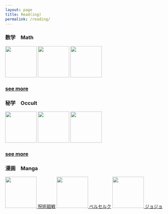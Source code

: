```yaml
---
layout: page
title: Read(ing)
permalink: /reading/
---
```



### 数学　Math

[<img src="https://images-na.ssl-images-amazon.com/images/I/41qQ8QHroVS._SY344_BO1,204,203,200_.jpg" height=100 >](https://libgen.is/book/index.php?md5=C692717FC61C8133BA008BE26AABB084)
[<img src="https://images-na.ssl-images-amazon.com/images/I/41JBIu2-JLL._SX398_BO1,204,203,200_.jpg" height=100 >](https://libgen.is/book/index.php?md5=EFA51226D14D0A95FB6F2BD8669499C5)
[<img src="https://m.media-amazon.com/images/I/51Pzv6xCgDL.jpg" height=100 >](https://libgen.rs/book/index.php?md5=1749D151E9D2A41636ABA21137867B07)
  
### [see more ](leomaor.github.io/math)

### 秘学　Occult

[<img src="https://images-na.ssl-images-amazon.com/images/I/51cVf4y0L-L._SY291_BO1,204,203,200_QL40_FMwebp_.jpg" height=100 >](http://library.lol/main/A9FF59B4AB929CCCFBBE130C7E3CD8CE)
[<img src="https://images-na.ssl-images-amazon.com/images/I/51eC7EQq+sL._SX329_BO1,204,203,200_.jpg" height=100 >](https://libgen.is/book/index.php?md5=EA2B0638F4D4B89DC25FE766E0E3E5AE)
[<img src="https://images-na.ssl-images-amazon.com/images/I/519ltVyneXL._SX348_BO1,204,203,200_.jpg" height=100 >](https://libgen.is/book/index.php?md5=75B77C064DD6AB0644E0CD8C6BE659B9)

### [see more ](leomaor.github.io/occult)

### 漫画　Manga
<ruby>[<img src="https://m.media-amazon.com/images/I/914-pZTMQRL._AC_SY879_.jpg" height=100 ><br>呪術廻戦](https://mangaraw.co/呪術廻戦-raw-free1/)</ruby>
<ruby>[<img src="https://upload.wikimedia.org/wikipedia/pt/4/45/Berserk_vol01.jpg" height=100 ><br>ベルセルク](https://mangaraw.co/ベルセルク-raw-free/)</ruby>
<ruby>[<img src="https://images-na.ssl-images-amazon.com/images/I/917WFqQD1mL.jpg" height=100 ><br>ジョジョ](https://mangaraw.co/ジョジョの奇妙な冒険-part-07-steel-ball-run-raw-free/)</ruby>




